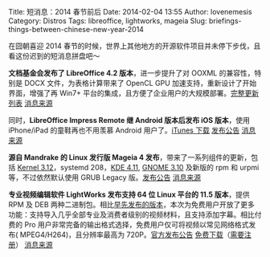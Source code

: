 Title: 短消息：2014 春节前后
Date: 2014-02-04 13:55
Author: lovenemesis
Category: Distros
Tags: libreoffice, lightworks, mageia
Slug: briefings-things-between-chinese-new-year-2014

在囧朝喜迎 2014
春节的时候，世界上其他地方的开源软件项目并未停下步伐，且看这份迟到的短消息拼盘吧～

**文档基金会发布了 LibreOffice 4.2 版本**，进一步提升了对 OOXML
的兼容性，特别是 DOCX 文件，为表格计算带来了 OpenCL GPU
加速支持，重新设计了开始界面，增强了再 Win7+
平台的集成，且方便了企业用户的大规模部署。[完整更新列表](https://www.libreoffice.org/download/4-2-new-features-and-fixes/)
[消息来源](http://www.phoronix.com/scan.php?page=news_item&px=MTU4NzU)

同时，**LibreOffice Impress Remote 继 Android 版本后发布 iOS
版本**，使用 iPhone/iPad 的童鞋再也不用羡慕 Android 用户了。[iTunes
下载](https://itunes.apple.com/de/app/libreoffice-remote-for-impress/id806879890)
[发布公告](http://blog.documentfoundation.org/2014/02/03/libreoffice-impress-remote-for-iphoneipad-is-now-available/)
[消息来源](https://plus.google.com/u/0/114085224276669186297/posts/J51jHNUHu4f)

**源自 Mandrake 的 Linux 发行版 Mageia 4
发布**，带来了一系列组件的更新，包括 [Kernel
3.12](https://linuxtoy.org/archives/linux-kernel-3-12.html)，systemd
208，[KDE 4.11](https://linuxtoy.org/archives/kde-4-11.html), [GNOME
3.10](https://linuxtoy.org/archives/gnome-3-10.html) 及新版的 rpm 和
urpmi 等，不过依然默认使用 GRUB Legacy
版。[发布公告](http://blog.mageia.org/en/2014/02/01/new-year-new-resolutions-and-a-new-mageia-heres-mageia-4/)
[消息来源](http://www.phoronix.com/scan.php?page=news_item&px=MTU4OTA)

**专业视频编辑软件 LightWorks 发布支持 64 位 Linux 平台的 11.5
版本**，提供 RPM 及 DEB
两种二进制包。相比[早先发布的版本](https://linuxtoy.org/archives/lightworks-linux-public-beta.html)，本次为免费用户开放了更多功能：支持导入几乎全部专业及消费者级别的视频材料，且支持添加字幕。相比付费的
Pro 用户非常完备的输出格式选择，免费用户仅可将视频以常见网络格式发布(
MPEG4/H264)，且分辨率最高为
720P。[官方发布公告](http://www.lwks.com/index.php?option=com_kunena&func=view&catid=19&id=61899&Itemid=81)
[免费下载](http://www.lwks.com/index.php?option=com_lwks&view=download&Itemid=206)（[需要注册](https://www.lwks.com/index.php?option=com_community&view=register)）
[消息来源](http://www.phoronix.com/scan.php?page=news_item&px=MTU4Nzg)
